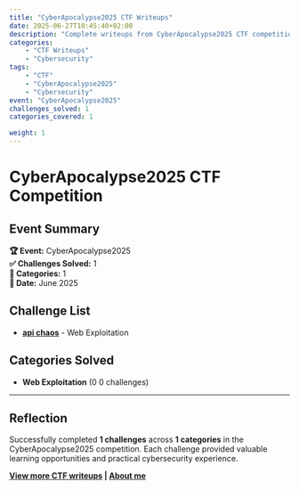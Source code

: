 ```yaml
---
title: "CyberApocalypse2025 CTF Writeups"
date: 2025-06-27T10:45:40+02:00
description: "Complete writeups from CyberApocalypse2025 CTF competition - 1 challenges solved across 1 categories"
categories:
    - "CTF Writeups"
    - "Cybersecurity"
tags:
    - "CTF"
    - "CyberApocalypse2025"
    - "Cybersecurity"
event: "CyberApocalypse2025"
challenges_solved: 1
categories_covered: 1

weight: 1
---
```


# CyberApocalypse2025 CTF Competition

## Event Summary

**🏆 Event:** CyberApocalypse2025  
**✅ Challenges Solved:** 1  
**🎯 Categories:** 1  
**📅 Date:** June 2025



## Challenge List

- **[api chaos](/ctf/cyberapocalypse2025/api-chaos/)** - Web Exploitation


## Categories Solved

- **Web Exploitation** (0
0 challenges)

---

## Reflection

Successfully completed **1 challenges** across **1 categories** in the CyberApocalypse2025 competition. Each challenge provided valuable learning opportunities and practical cybersecurity experience.

**[View more CTF writeups](/ctf) | [About me](/about)**

